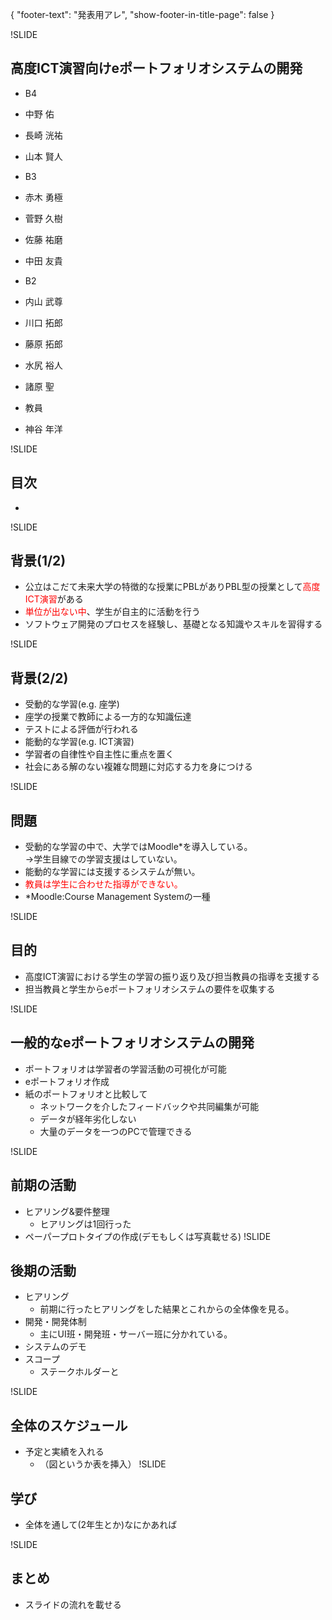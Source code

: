 {
    "footer-text": "発表用アレ",
    "show-footer-in-title-page": false
}

!SLIDE
## 高度ICT演習向けeポートフォリオシステムの開発
- B4
 - 中野 佑 
 - 長崎 洸祐 
 - 山本 賢人 

- B3
 - 赤木 勇極
 - 菅野 久樹
 - 佐藤 祐磨
 - 中田 友貴
- B2
 - 内山 武尊
 - 川口 拓郎
 - 藤原 拓郎
 - 水尻 裕人
 - 諸原 聖

- 教員
 - 神谷 年洋
 
!SLIDE
## 目次
- 

!SLIDE
## 背景(1/2)
- 公立はこだて未来大学の特徴的な授業にPBLがありPBL型の授業として<font color = #ff0000>高度ICT演習</font>がある
 - <font color = #ff0000>単位が出ない中</font>、学生が自主的に活動を行う
 - ソフトウェア開発のプロセスを経験し、基礎となる知識やスキルを習得する

!SLIDE
## 背景(2/2)
- 受動的な学習(e.g. 座学)
 - 座学の授業で教師による一方的な知識伝達
 - テストによる評価が行われる
- 能動的な学習(e.g. ICT演習)
 - 学習者の自律性や自主性に重点を置く
 - 社会にある解のない複雑な問題に対応する力を身につける

!SLIDE

## 問題
- 受動的な学習の中で、大学ではMoodle*を導入している。
 <br>→学生目線での学習支援はしていない。
- 能動的な学習には支援するシステムが無い。
- <font color = #ff0000>教員は学生に合わせた指導ができない。</font>
- *Moodle:Course Management Systemの一種

!SLIDE

## 目的
- 高度ICT演習における学生の学習の振り返り及び担当教員の指導を支援する
- 担当教員と学生からeポートフォリオシステムの要件を収集する

!SLIDE

## 一般的なeポートフォリオシステムの開発
- ポートフォリオは学習者の学習活動の可視化が可能
- eポートフォリオ作成
- 紙のポートフォリオと比較して
    * ネットワークを介したフィードバックや共同編集が可能
    * データが経年劣化しない
    * 大量のデータを一つのPCで管理できる

!SLIDE

## 前期の活動
- ヒアリング&要件整理
    * ヒアリングは1回行った
- ペーパープロトタイプの作成(デモもしくは写真載せる)
!SLIDE

## 後期の活動
- ヒアリング
    * 前期に行ったヒアリングをした結果とこれからの全体像を見る。
- 開発・開発体制
    * 主にUI班・開発班・サーバー班に分かれている。
- システムのデモ
- スコープ
    * ステークホルダーと

!SLIDE

## 全体のスケジュール
- 予定と実績を入れる
    * （図というか表を挿入）
!SLIDE

## 学び
- 全体を通して(2年生とか)なにかあれば

!SLIDE

## まとめ
- スライドの流れを載せる

